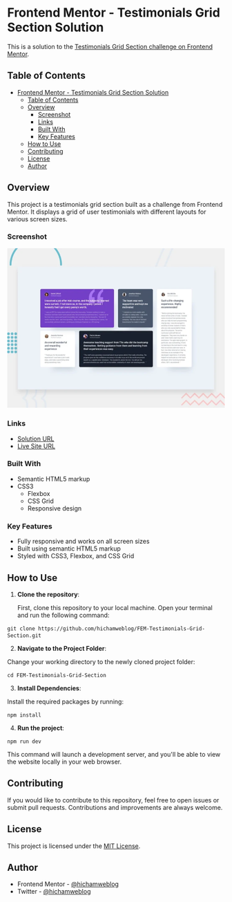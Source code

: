 # Frontend Mentor - Testimonials Grid Section Solution

This is a solution to the [Testimonials Grid Section challenge on Frontend Mentor](https://www.frontendmentor.io/challenges/testimonials-grid-section-Nnw6J7Un7).

## Table of Contents

- [Frontend Mentor - Testimonials Grid Section Solution](#frontend-mentor---testimonials-grid-section-solution)
  - [Table of Contents](#table-of-contents)
  - [Overview](#overview)
    - [Screenshot](#screenshot)
    - [Links](#links)
    - [Built With](#built-with)
    - [Key Features](#key-features)
  - [How to Use](#how-to-use)
  - [Contributing](#contributing)
  - [License](#license)
  - [Author](#author)

## Overview

This project is a testimonials grid section built as a challenge from Frontend Mentor. It displays a grid of user testimonials with different layouts for various screen sizes.

### Screenshot

![Screenshot](public/screenshot.png)

### Links

- [Solution URL](https://www.frontendmentor.io/solutions/responsive-testimonials-grid-section-html-css-mrLp96tUce)
- [Live Site URL](https://dz-testimonials-grid-section.netlify.app/)

### Built With

- Semantic HTML5 markup
- CSS3
  - Flexbox
  - CSS Grid
  - Responsive design

### Key Features

- Fully responsive and works on all screen sizes
- Built using semantic HTML5 markup
- Styled with CSS3, Flexbox, and CSS Grid

## How to Use

1. **Clone the repository**:

   First, clone this repository to your local machine. Open your terminal and run the following command:

```git
git clone https://github.com/hichamweblog/FEM-Testimonials-Grid-Section.git
```

2. **Navigate to the Project Folder**:

Change your working directory to the newly cloned project folder:

```git
cd FEM-Testimonials-Grid-Section
```

3. **Install Dependencies**:

Install the required packages by running:

```git
npm install
```

4. **Run the project**:

```git
npm run dev
```

This command will launch a development server, and you'll be able to view the website locally in your web browser.

## Contributing

If you would like to contribute to this repository, feel free to open issues or submit pull requests. Contributions and improvements are always welcome.

## License

This project is licensed under the [MIT License](./LICENSE).

## Author

- Frontend Mentor - [@hichamweblog](https://www.frontendmentor.io/profile/hichamweblog)
- Twitter - [@hichamweblog](https://www.twitter.com/hichamweblog)
